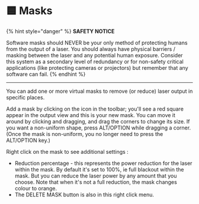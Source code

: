 # 🟦 Masks

{% hint style="danger" %}
**SAFETY NOTICE**&#x20;

Software masks should NEVER be your only method of protecting humans from the output of a laser. You should always have physical barriers / masking between the laser and any potential human exposure. Consider this system as a secondary level of redundancy or for non-safety critical applications (like protecting cameras or projectors) but remember that any software can fail.&#x20;
{% endhint %}

***

You can add one or more virtual masks to remove (or reduce) laser output in specific places.&#x20;

Add a mask by clicking on the icon in the toolbar; you'll see a red square appear in the output view and this is your new mask. You can move it around by clicking and dragging, and drag the corners to change its size. If you want a non-uniform shape, press ALT/OPTION while dragging a corner. (Once the mask is non-uniform, you no longer need to press the ALT/OPTION key.)&#x20;

Right click on the mask to see additional settings :&#x20;

* Reduction percentage - this represents the power reduction for the laser within the mask. By default it's set to 100%, ie full blackout within the mask. But you can reduce the laser power by any amount that you choose. Note that when it's not a full reduction, the mask changes colour to orange.&#x20;
* The DELETE MASK button is also in this right click menu.&#x20;

